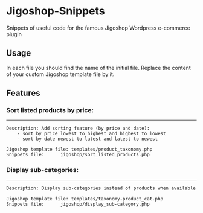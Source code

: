 Jigoshop-Snippets
=================

Snippets of useful code for the famous Jigoshop Wordpress e-commerce plugin

Usage
-------
In each file you should find the name of the initial file.
Replace the content of your custom Jigoshop template file by it.


Features
--------

### Sort listed products by price:
----------------------------------

	Description: Add sorting feature (by price and date):
		- sort by price lowest to highest and highest to lowest
		- sort by date newest to latest and latest to newest
	
	Jigoshop template file:	templates/product_taxonomy.php
	Snippets file:		jigoshop/sort_listed_products.php

### Display sub-categories:
---------------------------

	Description: Display sub-categories instead of products when available
	
	Jigoshop template file:	templates/taxonomy-product_cat.php
	Snippets file: 		jigoshop/display_sub-category.php